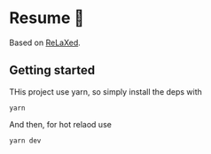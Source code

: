 # Resume 📝

Based on [ReLaXed](https://github.com/RelaxedJS/ReLaXed).

## Getting started

THis project use yarn, so simply install the deps with
```
yarn
```

And then, for hot relaod use
```
yarn dev
```